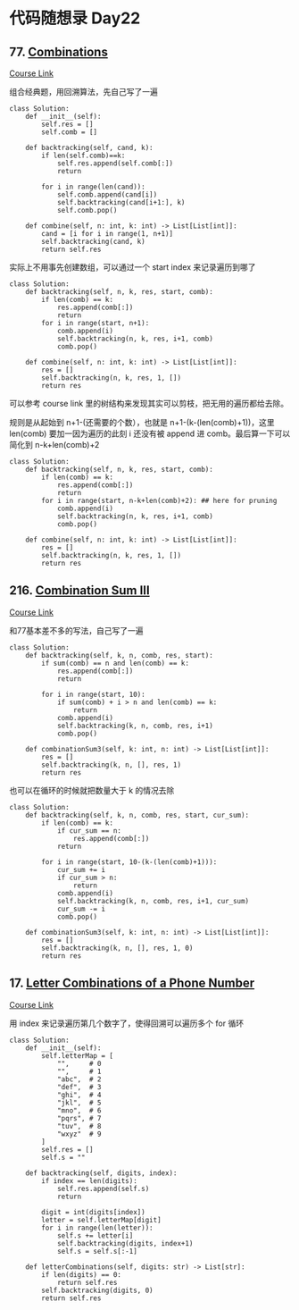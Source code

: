 # 代码随想录 Day22

## 77. [Combinations](https://leetcode.com/problems/combinations/)

[Course Link](https://programmercarl.com/0077.%E7%BB%84%E5%90%88.html#%E5%89%AA%E6%9E%9D%E4%BC%98%E5%8C%96)

组合经典题，用回溯算法，先自己写了一遍

```
class Solution:
    def __init__(self):
        self.res = []
        self.comb = []

    def backtracking(self, cand, k):
        if len(self.comb)==k:
            self.res.append(self.comb[:])
            return
            
        for i in range(len(cand)):
            self.comb.append(cand[i])
            self.backtracking(cand[i+1:], k)
            self.comb.pop()

    def combine(self, n: int, k: int) -> List[List[int]]:
        cand = [i for i in range(1, n+1)]
        self.backtracking(cand, k)
        return self.res
```

实际上不用事先创建数组，可以通过一个 start index 来记录遍历到哪了

```
class Solution:
    def backtracking(self, n, k, res, start, comb):
        if len(comb) == k:
            res.append(comb[:])
            return
        for i in range(start, n+1):
            comb.append(i)
            self.backtracking(n, k, res, i+1, comb)
            comb.pop()

    def combine(self, n: int, k: int) -> List[List[int]]:
        res = []
        self.backtracking(n, k, res, 1, [])
        return res
```

可以参考 course link 里的树结构来发现其实可以剪枝，把无用的遍历都给去除。

规则是从起始到 n+1-(还需要的个数），也就是 n+1-(k-(len(comb)+1))，这里 len(comb) 要加一因为遍历的此刻 i 还没有被 append 进 comb。最后算一下可以简化到 n-k+len(comb)+2

```
class Solution:
    def backtracking(self, n, k, res, start, comb):
        if len(comb) == k:
            res.append(comb[:])
            return
        for i in range(start, n-k+len(comb)+2): ## here for pruning
            comb.append(i)
            self.backtracking(n, k, res, i+1, comb)
            comb.pop()

    def combine(self, n: int, k: int) -> List[List[int]]:
        res = []
        self.backtracking(n, k, res, 1, [])
        return res
```

## 216. [Combination Sum III](https://leetcode.com/problems/combination-sum-iii/)

[Course Link](https://programmercarl.com/0216.%E7%BB%84%E5%90%88%E6%80%BB%E5%92%8CIII.html#%E5%85%B6%E4%BB%96%E8%AF%AD%E8%A8%80%E7%89%88%E6%9C%AC)

和77基本差不多的写法，自己写了一遍

```
class Solution:
    def backtracking(self, k, n, comb, res, start):
        if sum(comb) == n and len(comb) == k:
            res.append(comb[:])
            return

        for i in range(start, 10):
            if sum(comb) + i > n and len(comb) == k:
                return
            comb.append(i)
            self.backtracking(k, n, comb, res, i+1)
            comb.pop()

    def combinationSum3(self, k: int, n: int) -> List[List[int]]:
        res = []
        self.backtracking(k, n, [], res, 1)
        return res
```

也可以在循环的时候就把数量大于 k 的情况去除

```
class Solution:
    def backtracking(self, k, n, comb, res, start, cur_sum):
        if len(comb) == k:
            if cur_sum == n:
                res.append(comb[:])
            return

        for i in range(start, 10-(k-(len(comb)+1))):
            cur_sum += i
            if cur_sum > n:
                return
            comb.append(i)
            self.backtracking(k, n, comb, res, i+1, cur_sum)
            cur_sum -= i
            comb.pop()

    def combinationSum3(self, k: int, n: int) -> List[List[int]]:
        res = []
        self.backtracking(k, n, [], res, 1, 0)
        return res
```

## 17. [Letter Combinations of a Phone Number](https://leetcode.com/problems/letter-combinations-of-a-phone-number/)

[Course Link](https://programmercarl.com/0017.%E7%94%B5%E8%AF%9D%E5%8F%B7%E7%A0%81%E7%9A%84%E5%AD%97%E6%AF%8D%E7%BB%84%E5%90%88.html#%E5%85%B6%E4%BB%96%E8%AF%AD%E8%A8%80%E7%89%88%E6%9C%AC)

用 index 来记录遍历第几个数字了，使得回溯可以遍历多个 for 循环

```
class Solution:
    def __init__(self):
        self.letterMap = [
            "",     # 0
            "",     # 1
            "abc",  # 2
            "def",  # 3
            "ghi",  # 4
            "jkl",  # 5
            "mno",  # 6
            "pqrs", # 7
            "tuv",  # 8
            "wxyz"  # 9
        ]
        self.res = []
        self.s = ""

    def backtracking(self, digits, index):
        if index == len(digits):
            self.res.append(self.s)
            return
            
        digit = int(digits[index])
        letter = self.letterMap[digit]
        for i in range(len(letter)):
            self.s += letter[i]
            self.backtracking(digits, index+1)
            self.s = self.s[:-1]

    def letterCombinations(self, digits: str) -> List[str]:
        if len(digits) == 0:
            return self.res
        self.backtracking(digits, 0)
        return self.res
```

